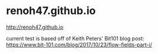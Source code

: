 # renoh47.github.io
http://renoh47.github.io

current test is based off of Keith Peters' Bit101 blog post:  
https://www.bit-101.com/blog/2017/10/23/flow-fields-part-i/
